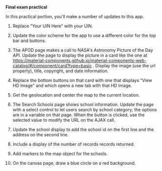 

__Final exam practical__

In this practical portion, you'll make a number of updates to this app.

1. Replace "Your UIN Here" with your UIN.

2. Update the color scheme for the app to use a different color for the top bar and buttons.   

3. The APOD page makes a call to NASA's Astronomy Picture of the Day API.  Update the page to display the picture in a card like the one at https://material-components.github.io/material-components-web-catalog/#/component/card?type=basic . Display the image (use the url property), title, copyright, and date information.

4. Replace the bottom buttons on that card with one that displays "View HD Image" and which opens a new tab with that HD Image.

5.  Get the geolocation and center the map to the current location.

6. The Search Schools page shows school information.  Update the page with a select control to let users search by school category; the options are in a variable on that page.  When the button is clicked, use the selected value to modify the URL on the AJAX call.

7.  Update the school display to add the school id on the first line and the address on the second line.

8.  Include a display of the number of records records returned.

9.  Add markers to the map object for the schools.

10.  On the canvas page, draw a blue circle on a red background.
